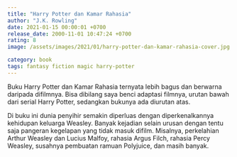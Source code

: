 ```yaml
---
title: "Harry Potter dan Kamar Rahasia"
author: "J.K. Rowling"
date: 2021-01-15 00:00:01 +0700
release_date: 2000-11-01 10:47:24 +0700
rating: 8
image: /assets/images/2021/01/harry-potter-dan-kamar-rahasia-cover.jpg

category: book
tags: fantasy fiction magic harry-potter
---
```

Buku Harry Potter dan Kamar Rahasia ternyata lebih bagus dan berwarna daripada difilmnya. Bisa dibilang saya benci adaptasi filmnya, urutan bawah dari serial Harry Potter, sedangkan bukunya ada diurutan atas. 

Di buku ini dunia penyihir semakin diperluas dengan diperkenalkannya kehidupan keluarga Weasley. Banyak kejadian selain urusan dengan tentu saja pangeran kegelapan yang tidak masuk difilm. Misalnya, perkelahian Arthur Weasley dan Lucius Malfoy, rahasia Argus Filch, rahasia Percy Weasley, susahnya pembuatan ramuan Polyjuice, dan masih banyak.